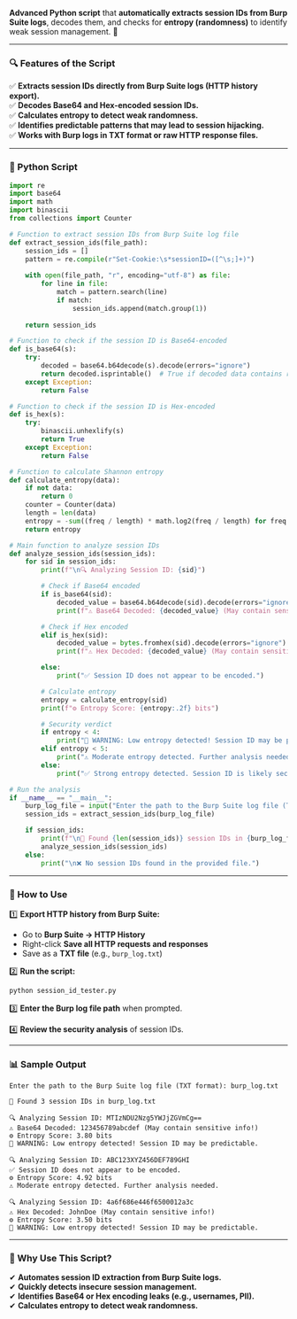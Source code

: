 **Advanced Python script** that **automatically extracts session IDs from Burp Suite logs**, decodes them, and checks for **entropy (randomness)** to identify weak session management. 🚀  

---

### **🔍 Features of the Script**  
✅ **Extracts session IDs directly from Burp Suite logs (HTTP history export).**  
✅ **Decodes Base64 and Hex-encoded session IDs.**  
✅ **Calculates entropy to detect weak randomness.**  
✅ **Identifies predictable patterns that may lead to session hijacking.**  
✅ **Works with Burp logs in TXT format or raw HTTP response files.**  

---

### **📜 Python Script**  
```python
import re
import base64
import math
import binascii
from collections import Counter

# Function to extract session IDs from Burp Suite log file
def extract_session_ids(file_path):
    session_ids = []
    pattern = re.compile(r"Set-Cookie:\s*sessionID=([^\s;]+)")
    
    with open(file_path, "r", encoding="utf-8") as file:
        for line in file:
            match = pattern.search(line)
            if match:
                session_ids.append(match.group(1))
    
    return session_ids

# Function to check if the session ID is Base64-encoded
def is_base64(s):
    try:
        decoded = base64.b64decode(s).decode(errors="ignore")
        return decoded.isprintable()  # True if decoded data contains readable text
    except Exception:
        return False

# Function to check if the session ID is Hex-encoded
def is_hex(s):
    try:
        binascii.unhexlify(s)
        return True
    except Exception:
        return False

# Function to calculate Shannon entropy
def calculate_entropy(data):
    if not data:
        return 0
    counter = Counter(data)
    length = len(data)
    entropy = -sum((freq / length) * math.log2(freq / length) for freq in counter.values())
    return entropy

# Main function to analyze session IDs
def analyze_session_ids(session_ids):
    for sid in session_ids:
        print(f"\n🔍 Analyzing Session ID: {sid}")

        # Check if Base64 encoded
        if is_base64(sid):
            decoded_value = base64.b64decode(sid).decode(errors="ignore")
            print(f"⚠️ Base64 Decoded: {decoded_value} (May contain sensitive info!)")

        # Check if Hex encoded
        elif is_hex(sid):
            decoded_value = bytes.fromhex(sid).decode(errors="ignore")
            print(f"⚠️ Hex Decoded: {decoded_value} (May contain sensitive info!)")

        else:
            print("✅ Session ID does not appear to be encoded.")

        # Calculate entropy
        entropy = calculate_entropy(sid)
        print(f"⚙️ Entropy Score: {entropy:.2f} bits")

        # Security verdict
        if entropy < 4:
            print("🚨 WARNING: Low entropy detected! Session ID may be predictable.")
        elif entropy < 5:
            print("⚠️ Moderate entropy detected. Further analysis needed.")
        else:
            print("✅ Strong entropy detected. Session ID is likely secure.")

# Run the analysis
if __name__ == "__main__":
    burp_log_file = input("Enter the path to the Burp Suite log file (TXT format): ").strip()
    session_ids = extract_session_ids(burp_log_file)

    if session_ids:
        print(f"\n🔎 Found {len(session_ids)} session IDs in {burp_log_file}")
        analyze_session_ids(session_ids)
    else:
        print("\n❌ No session IDs found in the provided file.")
```

---

### **📌 How to Use**
1️⃣ **Export HTTP history from Burp Suite:**  
   - Go to **Burp Suite → HTTP History**  
   - Right-click **Save all HTTP requests and responses**  
   - Save as a **TXT file** (e.g., `burp_log.txt`)  

2️⃣ **Run the script:**  
   ```sh
   python session_id_tester.py
   ```
3️⃣ **Enter the Burp log file path** when prompted.  

4️⃣ **Review the security analysis** of session IDs.

---

### **📊 Sample Output**
```
Enter the path to the Burp Suite log file (TXT format): burp_log.txt

🔎 Found 3 session IDs in burp_log.txt

🔍 Analyzing Session ID: MTIzNDU2Nzg5YWJjZGVmCg==
⚠️ Base64 Decoded: 123456789abcdef (May contain sensitive info!)
⚙️ Entropy Score: 3.80 bits
🚨 WARNING: Low entropy detected! Session ID may be predictable.

🔍 Analyzing Session ID: ABC123XYZ456DEF789GHI
✅ Session ID does not appear to be encoded.
⚙️ Entropy Score: 4.92 bits
⚠️ Moderate entropy detected. Further analysis needed.

🔍 Analyzing Session ID: 4a6f686e446f6500012a3c
⚠️ Hex Decoded: JohnDoe (May contain sensitive info!)
⚙️ Entropy Score: 3.50 bits
🚨 WARNING: Low entropy detected! Session ID may be predictable.
```

---

### **🚀 Why Use This Script?**
✔ **Automates session ID extraction from Burp Suite logs.**  
✔ **Quickly detects insecure session management.**  
✔ **Identifies Base64 or Hex encoding leaks (e.g., usernames, PII).**  
✔ **Calculates entropy to detect weak randomness.**  
